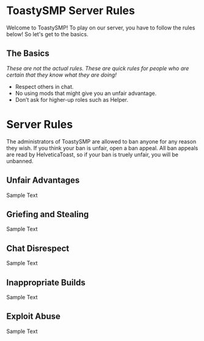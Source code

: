 <!-- *probably will be reworked into separate files someday -helveticatoast* -->
# ToastySMP Server Rules
Welcome to ToastySMP! To play on our server, you have to follow the rules below! So let's get to the basics.

## The Basics

*These are not the actual rules. These are quick rules for people who are certain that they know what they are doing!*

* Respect others in chat.
* No using mods that might give you an unfair advantage.
* Don’t ask for higher-up roles such as Helper.

# Server Rules
The administrators of ToastySMP are allowed to ban anyone for any reason they wish. If you think your ban is unfair, open a ban appeal. All ban appeals are read by HelveticaToast, so if your ban is truely unfair, you will be unbanned.

## Unfair Advantages
Sample Text

## Griefing and Stealing
Sample Text

## Chat Disrespect
Sample Text

## Inappropriate Builds
Sample Text

## Exploit Abuse
Sample Text